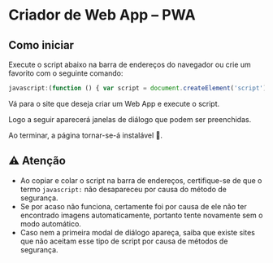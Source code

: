 # Criador de Web App – PWA

## Como iniciar

Execute o script abaixo na barra de endereços do navegador ou crie um favorito com o seguinte comando:

```javascript
javascript:(function () { var script = document.createElement('script'); script.src="https://valeriohasman.github.io/CriarWebAppPWA/CriarManifest.js"; document.body.append(script); })();
```

Vá para o site que deseja criar um Web App e execute o script.

Logo a seguir aparecerá janelas de diálogo que podem ser preenchidas.

Ao terminar, a página tornar-se-á instalável 🙂.

## ⚠️ Atenção
* Ao copiar e colar o script na barra de endereços, certifique-se de que o termo `javascript:` não desapareceu por causa do método de segurança.
* Se por acaso não funciona, certamente foi por causa de ele não ter encontrado imagens automaticamente, portanto tente novamente sem o modo automático.
* Caso nem a primeira modal de diálogo apareça, saiba que existe sites que não aceitam esse tipo de script por causa de métodos de segurança.

